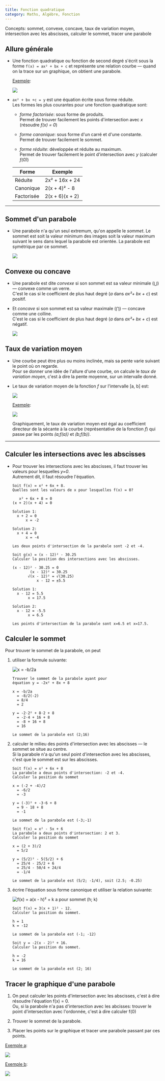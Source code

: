 ```yaml
---
title: Fonction quadratique
category: Maths, Algèbre, Fonction
---
```


Concepts: sommet, convexe, concave, taux de variation moyen, intersection avec les abscisses, calculer le sommet, tracer une parabole

## Allure générale

* Une fonction quadratique ou fonction de second degré s'écrit sous la forme `f(x) = ax² + bx + c` et représente une relation courbe — quand on la trace sur un graphique, on obtient une parabole.

  <ins>Exemple</ins>:

  ![](https://i.imgur.com/BupC4nD.png)

* `ax² + bx +c = y` est une équation écrite sous forme réduite.  
  Les formes les plus courantes pour une fonction quadratique sont:

  * *forme factorisée*: sous forme de produits.  
    Permet de trouver facilement les points d'intersection avec *x* (résoudre *f(x) = 0*)

  * *forme canonique*: sous forme d'un carré et d'une constante.  
    Permet de trouver facilement le sommet.

  * *forme réduite*: développée et réduite au maximum.  
    Permet de trouver facilement le point d'intersection avec *y* (calculer *f(0)*)

  | Forme      | Exemple         |
  |---         |---              |
  | Réduite    | 2x² + 16x + 24  |
  | Canonique  | 2(x + 4)² - 8   |
  | Factorisée | 2(x + 6)(x + 2) |

---

## Sommet d'un parabole

* Une parabole n'a qu'un seul extremum, qu'on appelle le *sommet*. Le sommet est soit la valeur minimum des images soit la valeur maximum suivant le sens dans lequel la parabole est orientée. La parabole est symétrique par ce sommet.

  ![](https://i.imgur.com/XixFHqzl.png)

## Convexe ou concave

* Une parabole est dite *convexe* si son sommet est sa valeur minimale (⋃) — convexe comme un verre.  
  C'est le cas si le coefficient de plus haut degré (*a* dans *ax²+ bx + c*) est positif.

* Et *concave* si son sommet est sa valeur maximale (⋂) — concave comme une colline.  
    C'est le cas si le coefficient de plus haut degré (*a* dans *ax²+ bx + c*) est négatif.

  ![](https://i.imgur.com/hl2nztL.png)

## Taux de variation moyen

* Une courbe peut être plus ou moins inclinée, mais sa pente varie suivant le point où on regarde.  
  Pour se donner une idée de l'allure d'une courbe, on calcule le *taux de variation moyen*, c'est à dire la pente moyenne, sur un intervalle donné.

* Le taux de variation moyen de la fonction *f* sur l'intervalle [a, b] est:

  ![](https://i.imgur.com/4IyYYGj.png?1)

  <ins>Exemple</ins>:

  ![](https://i.imgur.com/lqfZb9dm.png)

  Graphiquement, le taux de variation moyen est égal au coefficient directeur de la sécante à la courbe (représentative de la fonction *f*) qui passe par les points *(a;f(a))* et *(b;f(b))*.

---

## Calculer les intersections avec les abscisses

* Pour trouver les intersections avec les abscisses, il faut trouver les valeurs pour lesquelles *y=0*.  
  Autrement dit, il faut résoudre l'équation.

  ```
  Soit f(x) = x² + 6x + 8.
  Quelles sont les valeurs de x pour lesquelles f(x) = 0?

     x² + 6x + 8 = 0
  (x + 2)(x + 4) = 0

  Solution 1:
    x + 2 = 0
        x = -2

  Solution 2:
    x + 4 = 0
        x = -4

  Les deux points d'intersection de la parabole sont -2 et -4.
  ```

  ```
  Soit g(x) = (x - 12)² - 30.25
  Calculer la position des intersections avec les abscisses.

  (x - 12)² - 30.25 = 0
          (x - 12)² = 30.25
         √(x - 12)² = √(30.25)
             x - 12 = ±5.5

  Solution 1:
    x - 12 = 5.5
         x = 17.5

  Solution 2:
    x - 12 = -5.5
         x = 6.5

  Les points d'intersection de la parabole sont x=6.5 et x=17.5.
  ```

## Calculer le sommet

Pour trouver le sommet de la parabole, on peut

1. utiliser la formule suivante:

   ![x = -b/2a](https://i.imgur.com/71rnkmK.png)

    ```
    Trouver le sommet de la parabole ayant pour
    équation y = -2x² + 8x + 8

    x = -b/2a
      = -8/2(-2)
      = 8/4
      = 2

    y = -2⋅2² + 8⋅2 + 8
      = -2⋅4 + 16 + 8
      = -8 + 16 + 8
      = 16

    Le sommet de la parabole est (2;16)
    ```

2. calculer le milieu des points d'intersection avec les abscisses — le sommet se situe au centre.  
   Si la parabole n'a qu'un seul point d'intersection avec les abscisses, c'est que le sommet est sur les abscisses.

    ```
    Soit f(x) = x² + 6x + 8
    La parabole a deux points d'intersection: -2 et -4.  
    Calculer la position du sommet

    x = (-2 + -4)/2
      = -6/2
      = -3

    y = (-3)² + -3⋅6 + 8
      = 9 - 18 + 8
      = -1

    Le sommet de la parabole est (-3;-1)
    ```

    ```
    Soit f(x) = x² - 5x + 6
    La parabole a deux points d'intersection: 2 et 3.
    Calculer la position du sommet

    x = (2 + 3)/2
      = 5/2

    y = (5/2)² - 5(5/2) + 6
      = 25/4 - 25/2 + 6
      = 25/4 - 50/4 + 24/4
      = -1/4

    Le sommet de la parabole est (5/2; -1/4), soit (2.5; -0.25)
    ```

3. écrire l'équation sous forme canonique et utiliser la relation suivante:

   ![f(x) = a(x - h)² + k a pour sommet (h; k)](https://i.imgur.com/ImLQXQa.png?1)

    ```
    Soit f(x) = 3(x + 1)² - 12.
    Calculer la position du sommet.

    h = 1
    k = -12

    Le sommet de la parabole est (-1; -12)
    ```

    ```
    Soit y = -2(x - 2)² + 16.
    Calculer la position du sommet.

    h = -2
    k = 16

    Le sommet de la parabole est (2; 16)
    ```

## Tracer le graphique d'une parabole

1. On peut calculer les points d'intersection avec les abscisses, c'est à dire résoudre l'équation f(x) = 0.  
   Ou, si la parabole n'a pas d'intersection avec les abcisses: trouver le point d'intersection avec l'ordonnée, c'est à dire calculer f(0)

2. Trouver le sommet de la parabole.

3. Placer les points sur le graphique et tracer une parabole passant par ces points.

<ins>Exemple a</ins>:

![](https://i.imgur.com/M2aeXC1.png)

<ins>Exemple b</ins>:

![](https://i.imgur.com/xB6E23D.png)